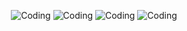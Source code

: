 <!DOCTYPE html>
<html>
<head>

</head>
<body>

<p align="center">
 <img  alt="Coding" src="https://github.com/Abhisekhcoc219/todoList/blob/master/screenshots/splash_screen.jpeg" width"300">
<img  alt="Coding" src="https://github.com/Abhisekhcoc219/todoList/blob/master/screenshots/home_screen.jpeg" width"300">
<img  alt="Coding" src="https://github.com/Abhisekhcoc219/todoList/blob/master/screenshots/home_screen2.jpeg" width"300">
<img  alt="Coding" src="https://github.com/Abhisekhcoc219/todoList/blob/master/screenshots/notes_screen.jpeg" width"300">
</p>
 
</body>
</html>
